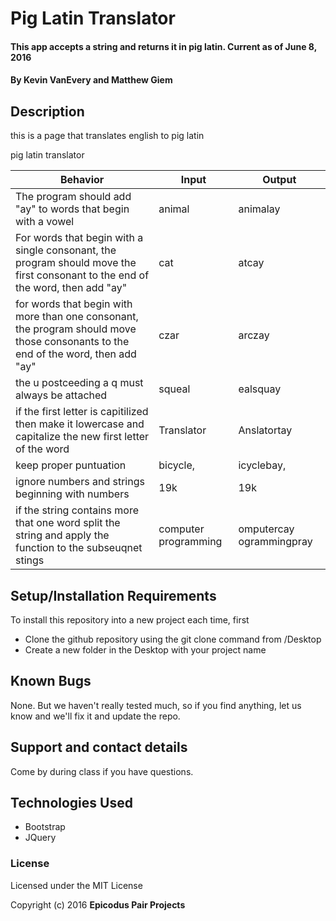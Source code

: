 # Pig Latin Translator

#### This app accepts a string and returns it in pig latin. Current as of June 8, 2016

#### By Kevin VanEvery and Matthew Giem

## Description

this is a page that translates english to pig latin

pig latin translator

|Behavior    |Input   |Output   |
|---|---|---|
|The program should add "ay" to words that begin with a vowel  |animal  |animalay   |
|For words that begin with a single consonant, the program should move the first consonant to the end of the word, then add "ay" |cat  |atcay   |
|for words that begin with more than one consonant, the program should move those consonants to the end of the word, then add "ay" |czar  |arczay  |
|the u postceeding a q must always be attached  |squeal   |ealsquay   |
|if the first letter is capitilized then make it lowercase and capitalize the new first letter of the word  | Translator   |Anslatortay   |
|keep proper puntuation   |bicycle,   |icyclebay,   |
|ignore numbers and strings beginning with numbers  |19k  |19k   |
|if the string contains more that one word split the string and apply the function to the subseuqnet stings    | computer programming   |omputercay ogrammingpray   |

## Setup/Installation Requirements


To install this repository into a new project each time, first

* Clone the github repository using the git clone command from /Desktop
* Create a new folder in the Desktop with your project name

## Known Bugs

None.  But we haven't really tested much, so if you find anything, let us know and we'll fix it and update the repo.  

## Support and contact details

Come by during class if you have questions.

## Technologies Used

* Bootstrap
* JQuery

### License

Licensed under the MIT License

Copyright (c) 2016 **Epicodus Pair Projects**
